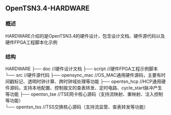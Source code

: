 ## OpenTSN3.4-HARDWARE

### 概述

HARDWARE介绍的是OpenTSN3.4的硬件设计，包含设计文档、硬件源代码以及硬件FPGA工程脚本化示例
### 结构
  HARDWARE
    ├── doc           //硬件设计文档
	├── script        //硬件FPGA工程示例脚本
    └── src           //硬件源代码 
   	    ├── opensync_mac       //OS_MAC通用硬件源码，主要有时间戳标记、透明时钟计算、跨时钟域处理等功能
   	    ├── opentsn_hcp        //HCP通用硬件源码，支持本地配置、控制报文的查表转发、定时电路、cycle_start脉冲产生等功能
   	    ├── opentsn_tse        //TSE网卡核心源码（支持流映射、重映射、注入控制等功能）		  
   	    └── opentsn_tss        //TSS交换核心源码（支持流监管、查表转发等功能）	 